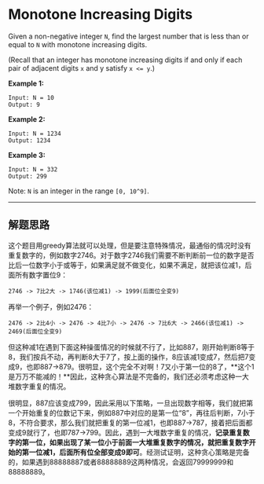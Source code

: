 # Monotone Increasing Digits # 

Given a non-negative integer `N`, find the largest number that is less than or equal to `N` with monotone increasing digits.

(Recall that an integer has monotone increasing digits if and only if each pair of adjacent digits `x` and y satisfy `x <= y`.)

**Example 1:**
```
Input: N = 10
Output: 9
```
**Example 2:**
```
Input: N = 1234
Output: 1234
```
**Example 3:**
```
Input: N = 332
Output: 299
```
Note: `N` is an integer in the range `[0, 10^9]`.

---
## 解题思路 ##
这个题目用greedy算法就可以处理，但是要注意特殊情况，最通俗的情况时没有重复数字的，例如数字2746。对于数字2746我们需要不断判断前一位的数字是否比后一位数字小于或等于，如果满足就不做变化，如果不满足，就把该位减1，后面所有数字置位9：
```
2746 -> 7比2大 -> 1746(该位减1) -> 1999(后面位全变9)
```
再举一个例子，例如2476：
```
2476 -> 2比4小 -> 2476 -> 4比7小 -> 2476 -> 7比6大 -> 2466(该位减1) -> 2469(后面位全变9)
```
但这种减1在遇到下面这种操蛋情况的时候就不行了，比如887，刚开始判断8等于8，我们按兵不动，再判断8大于7了，按上面的操作，8应该减1变成7，然后把7变成9，也即887->879。很明显，这个完全不对啊！7又小于第一位的8了，**这个1是万万不能减的！**因此，这种贪心算法是不完备的，我们还必须考虑这种一大堆数字重复的情况。

很明显，887应该变成799，因此采用以下策略，一旦出现数字相等，我们就把第一个开始重复的位数记下来，例如887中对应的是第一位“8”，再往后判断，7小于8，不符合要求，那么我们就把重复的第一位减1，也即887->787，接着把后面都变成9就行了，也即787->799。因此，遇到一大堆数字重复的情况，**记录重复数字的第一位，如果出现了某一位小于前面一大堆重复数字的情况，就把重复数字开始的第一位减1，后面所有位全部变成9即可**。经测试证明，这种贪心策略是完备的，如果遇到88888887或者88888889这两种情况，会返回79999999和88888889。


